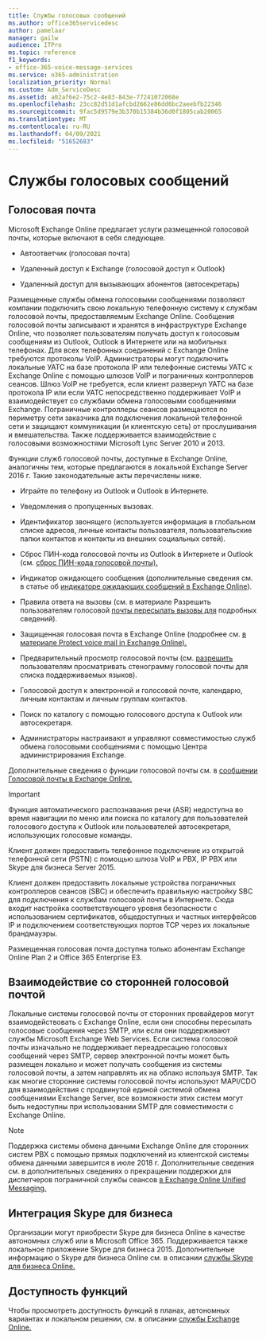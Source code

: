 ```yaml
---
title: Службы голосовых сообщений
ms.author: office365servicedesc
author: pamelaar
manager: gailw
audience: ITPro
ms.topic: reference
f1_keywords:
- office-365-voice-message-services
ms.service: o365-administration
localization_priority: Normal
ms.custom: Adm_ServiceDesc
ms.assetid: a02af6e2-75c2-4e83-843e-77241072068e
ms.openlocfilehash: 23cc82d51d1afcbd2662e86dd6bc2aeebfb22346
ms.sourcegitcommit: 9fac5d9579e3b370b15384b36d0f1805cab20065
ms.translationtype: MT
ms.contentlocale: ru-RU
ms.lasthandoff: 04/09/2021
ms.locfileid: "51652683"
---
```

# <a name="voice-message-services"></a>Службы голосовых сообщений

## <a name="voice-mail"></a>Голосовая почта

Microsoft Exchange Online предлагает услуги размещенной голосовой почты, которые включают в себя следующее.
  
- Автоответчик (голосовая почта)
    
- Удаленный доступ к Exchange (голосовой доступ к Outlook)
    
- Удаленный доступ для вызывающих абонентов (автосекретарь)
    
Размещенные службы обмена голосовыми сообщениями позволяют компании подключить свою локальную телефонную систему к службам голосовой почты, предоставляемым Exchange Online. Сообщения голосовой почты записывают и хранятся в инфраструктуре Exchange Online, что позволяет пользователям получать доступ к голосовым сообщениям из Outlook, Outlook в Интернете или на мобильных телефонах. Для всех телефонных соединений с Exchange Online требуются протоколы VoIP. Администраторы могут подключить локальные УАТС на базе протокола IP или телефонные системы УАТС к Exchange Online с помощью шлюзов VoIP и пограничных контроллеров сеансов. Шлюз VoIP не требуется, если клиент развернул УАТС на базе протокола IP или если УАТС непосредственно поддерживает VoIP и взаимодействует со службами обмена голосовыми сообщениями Exchange. Пограничные контроллеры сеансов размещаются по периметру сети заказчика для подключения локальной телефонной сети и защищают коммуникации (и клиентскую сеть) от прослушивания и вмешательства. Также поддерживается взаимодействие с голосовыми возможностями Microsoft Lync Server 2010 и 2013.
  
Функции служб голосовой почты, доступные в Exchange Online, аналогичны тем, которые предлагаются в локальной Exchange Server 2016 г. Такие законодательные акты перечислены ниже.
  
- Играйте по телефону из Outlook и Outlook в Интернете.
    
- Уведомления о пропущенных вызовах.
    
- Идентификатор звонящего (используется информация в глобальном списке адресов, личные контакты пользователя, пользовательские папки контактов и контакты из внешних социальных сетей).
    
- Сброс ПИН-кода голосовой почты из Outlook в Интернете и Outlook (см. [сброс ПИН-кода голосовой почты).](/exchange/voice-mail-unified-messaging/set-outlook-voice-access-pin-security/reset-a-voice-mail-pin)
    
- Индикатор ожидающего сообщения (дополнительные сведения см. в статье об [индикаторе ожидающих сообщений в Exchange Online](/exchange/voice-mail-unified-messaging/set-up-client-voice-mail-features/mwi-in-exchange-online)). 
    
- Правила ответа на вызовы (см. в материале Разрешить пользователям голосовой [почты пересылать вызовы для](/exchange/voice-mail-unified-messaging/set-up-client-voice-mail-features/allow-voice-mail-users-to-forward-calls) подробных сведений).
    
- Защищенная голосовая почта в Exchange Online (подробнее см. [в материале Protect voice mail in Exchange Online).](/exchange/voice-mail-unified-messaging/set-up-client-voice-mail-features/protect-voice-mail)
    
- Предварительный просмотр голосовой почты (см. [разрешить](/exchange/voice-mail-unified-messaging/set-up-client-voice-mail-features/allow-users-to-see-a-voice-mail-transcript) пользователям просматривать стенограмму голосовой почты для списка поддерживаемых языков).
    
- Голосовой доступ к электронной и голосовой почте, календарю, личным контактам и личным группам контактов.
    
- Поиск по каталогу с помощью голосового доступа к Outlook или автосекретаря.
    
- Администраторы настраивают и управляют совместимостью служб обмена голосовыми сообщениями с помощью Центра администрирования Exchange.
    
Дополнительные сведения о функции голосовой почты см. в [сообщении Голосовой почты в Exchange Online.](/exchange/voice-mail-unified-messaging/voice-mail-unified-messaging)
  
> [!IMPORTANT]
> Функция автоматического распознавания речи (ASR) недоступна во время навигации по меню или поиска по каталогу для пользователей голосового доступа к Outlook или пользователей автосекретаря, использующих голосовые команды. 
>
> Клиент должен предоставить телефонное подключение из открытой телефонной сети (PSTN) с помощью шлюза VoIP и PBX, IP PBX или Skype для бизнеса Server 2015. 
>
> Клиент должен предоставить локальные устройства пограничных контроллеров сеансов (SBC) и обеспечить правильную настройку SBC для подключения к службам голосовой почты в Интернете. Сюда входит настройка соответствующего уровня безопасности с использованием сертификатов, общедоступных и частных интерфейсов IP и подключением соответствующих портов TCP через их локальные брандмауэры. 
>
> Размещенная голосовая почта доступна только абонентам Exchange Online Plan 2 и Office 365 Enterprise E3. 
  
## <a name="third-party-voice-mail-interoperability"></a>Взаимодействие со сторонней голосовой почтой

Локальные системы голосовой почты от сторонних провайдеров могут взаимодействовать с Exchange Online, если они способны пересылать голосовые сообщения через SMTP, или если они поддерживают службы Microsoft Exchange Web Services. Если система голосовой почты изначально не поддерживает переадресацию голосовых сообщений через SMTP, сервер электронной почты может быть размещен локально и может получать сообщения из системы голосовой почты, а затем направлять их на облако используя SMTP. Так как многие сторонние системы голосовой почты используют MAPI/CDO для взаимодействия с продвинутой единой системой обмена сообщениями Exchange Server, все возможности этих систем могут быть недоступны при использовании SMTP для совместимости с Exchange Online.
  
> [!NOTE]
> Поддержка системы обмена данными Exchange Online для сторонних систем PBX с помощью прямых подключений из клиентской системы обмена данными завершится в июле 2018 г. Дополнительные сведения см. в дополнительных сведениях о прекращении поддержки для диспетчеров пограничной службы сеансов [в Exchange Online Unified Messaging.](https://techcommunity.microsoft.com/t5/Exchange-Team-Blog/Discontinuation-of-support-for-Session-Border-Controllers-in/ba-p/607117) 
  
## <a name="skype-for-business-integration"></a>Интеграция Skype для бизнеса

Организации могут приобрести Skype для бизнеса Online в качестве автономных служб или в Microsoft Office 365. Поддерживается также локальное приложение Skype для бизнеса 2015. Дополнительные информацию о Skype для бизнеса Online см. в описании [службы Skype для бизнеса Online.](../skype-for-business-online-service-description/skype-for-business-online-service-description.md)
  
## <a name="feature-availability"></a>Доступность функций

Чтобы просмотреть доступность функций в планах, автономных вариантах и локальном решении, см. в описании [службы Exchange Online.](exchange-online-service-description.md)
